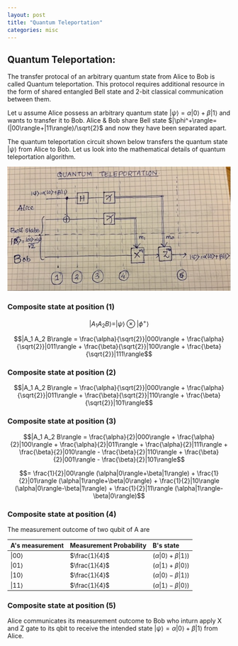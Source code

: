 ```yaml
---
layout: post
title: "Quantum Teleportation"
categories: misc
---
```


## Quantum Teleportation:  
The transfer protocal of an arbitrary quantum state from Alice to Bob is called Quantum teleportation. This protocol requires additional resource in the form of shared entangled Bell state and 2-bit classical communication between them.  

  
Let u assume Alice possess an arbitrary quantum state $|\psi\rangle = \alpha|0\rangle+\beta|1\rangle$ and wants to transfer it to Bob. Alice & Bob share Bell state $|\phi^+\rangle=(|00\rangle+|11\rangle)/\sqrt{2}$ and now they have been separated apart.  

The quantum teleportation circuit shown below transfers the quantum state $|\psi\rangle$ from Alice to Bob. Let us look into the mathematical details of quantum teleportation algorithm.  
<div align="center">  

![image](/assets/images/quantum_teleportation.jpeg)

</div>

### Composite state at position (1)  
$$ |A_1 A_2 B\rangle = |\psi\rangle \otimes |\phi^+\rangle $$  

$$|A_1 A_2 B\rangle  = \frac{\alpha}{\sqrt{2}}|000\rangle + \frac{\alpha}{\sqrt{2}}|011\rangle + \frac{\beta}{\sqrt{2}}|100\rangle + \frac{\beta}{\sqrt{2}}|111\rangle$$  

### Composite state at position (2)  
$$|A_1 A_2 B\rangle  = \frac{\alpha}{\sqrt{2}}|000\rangle + \frac{\alpha}{\sqrt{2}}|011\rangle + \frac{\beta}{\sqrt{2}}|110\rangle + \frac{\beta}{\sqrt{2}}|101\rangle$$  

### Composite state at position (3)  
$$|A_1 A_2 B\rangle  = \frac{\alpha}{2}|000\rangle + \frac{\alpha}{2}|100\rangle + \frac{\alpha}{2}|011\rangle + \frac{\alpha}{2}|111\rangle + \frac{\beta}{2}|010\rangle - \frac{\beta}{2}|110\rangle + \frac{\beta}{2}|001\rangle - \frac{\beta}{2}|101\rangle$$

$$= \frac{1}{2}|00\rangle (\alpha|0\rangle+\beta|1\rangle) + \frac{1}{2}|01\rangle (\alpha|1\rangle+\beta|0\rangle) + \frac{1}{2}|10\rangle (\alpha|0\rangle-\beta|1\rangle) + \frac{1}{2}|11\rangle (\alpha|1\rangle-\beta|0\rangle)$$  

### Composite state at position (4)  
The measurement outcome of two qubit of A are  

<div align="center">
  
A's measurement  | Measurement Probability  | B's state   
:--------------  | :----------------------  | :---------------------
$\|00\rangle$    |     $\frac{1}{4}$        | $(\alpha\|0\rangle+\beta\|1\rangle)$
$\|01\rangle$    |     $\frac{1}{4}$        | $(\alpha\|1\rangle+\beta\|0\rangle)$
$\|10\rangle$    |     $\frac{1}{4}$        | $(\alpha\|0\rangle-\beta\|1\rangle)$
$\|11\rangle$    |     $\frac{1}{4}$        | $(\alpha\|1\rangle-\beta\|0\rangle)$
</div>

### Composite state at position (5)  
Alice communicates its measurement outcome to Bob who inturn apply X and Z gate to its qbit to receive the intended state $|\psi\rangle = \alpha|0\rangle+\beta|1\rangle$ from Alice. 

